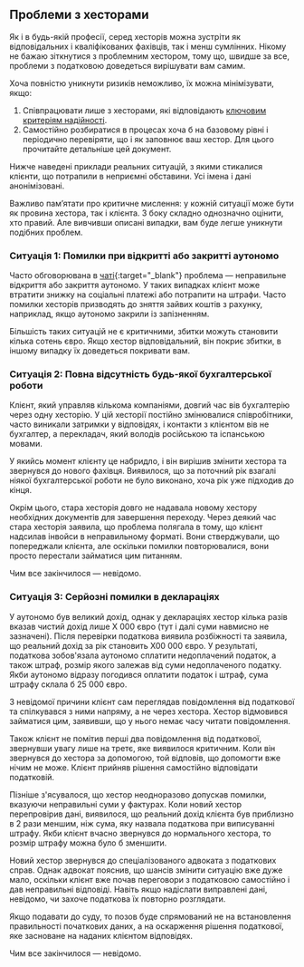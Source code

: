 ## Проблеми з хесторами

Як і в будь-якій професії, серед хесторів можна зустріти як відповідальних і кваліфікованих фахівців, так і менш
сумлінних. Нікому не бажаю зіткнутися з проблемним хестором, тому що, швидше за все, проблеми з податковою доведеться
вирішувати вам самим.

Хоча повністю уникнути ризиків неможливо, їх можна мінімізувати, якщо:

1. Співпрацювати лише з хесторами, які відповідають [ключовим критеріям надійності](#критерії-надійного-хестора).
2. Самостійно розбиратися в процесах хоча б на базовому рівні і періодично перевіряти, що і як заповнює ваш хестор. Для
   цього прочитайте детальніше цей документ.

Нижче наведені приклади реальних ситуацій, з якими стикалися клієнти, що потрапили в неприємні обставини. Усі імена і
дані анонімізовані.

Важливо пам’ятати про критичне мислення: у кожній ситуації може бути як провина хестора, так і клієнта. З боку складно
однозначно оцінити, хто правий. Але вивчивши описані випадки, вам буде легше уникнути подібних проблем.

### Ситуація 1: Помилки при відкритті або закритті аутономо

Часто обговорювана в [чаті](https://bit.ly/it-autonomos-es){:target="_blank"} проблема — неправильне відкриття або
закриття аутономо. У таких випадках клієнт може втратити знижку на соціальні платежі або потрапити на штрафи. Часто
помилки хесторів призводять до зняття зайвих коштів з рахунку, наприклад, якщо аутономо закрили із запізненням.

Більшість таких ситуацій не є критичними, збитки можуть становити кілька сотень євро. Якщо хестор відповідальний, він
покриє збитки, в іншому випадку їх доведеться покривати вам.

### Ситуація 2: Повна відсутність будь-якої бухгалтерської роботи

Клієнт, який управляв кількома компаніями, довгий час вів бухгалтерію через одну хесторію. У цій хесторії постійно
змінювалися співробітники, часто виникали затримки у відповідях, і контакти з клієнтом вів не бухгалтер, а перекладач,
який володів російською та іспанською мовами.

У якийсь момент клієнту це набридло, і він вирішив змінити хестора та звернувся до нового фахівця. Виявилося, що за
поточний рік взагалі ніякої бухгалтерської роботи не було виконано, хоча рік уже підходив до кінця.

Окрім цього, стара хесторія довго не надавала новому хестору необхідних документів для завершення переходу. Через деякий
час стара хесторія заявила, що проблема полягала в тому, що клієнт надсилав інвойси в неправильному форматі. Вони
стверджували, що попереджали клієнта, але оскільки помилки повторювалися, вони просто перестали займатися цим питанням.

Чим все закінчилося — невідомо.

### Ситуація 3: Серйозні помилки в деклараціях

У аутономо був великий дохід, однак у деклараціях хестор кілька разів вказав чистий дохід лише X 000 євро (тут і далі
суми навмисно не зазначені). Після перевірки податкова виявила розбіжності та заявила, що реальний дохід за рік
становить X00 000 євро. У результаті, податкова зобов'язала аутономо сплатити недоплачений податок, а також штраф,
розмір якого залежав від суми недоплаченого податку. Якби аутономо відразу погодився оплатити податок і штраф, сума
штрафу склала б 25 000 євро.

З невідомої причини клієнт сам переглядав повідомлення від податкової та спілкувався з ними напряму, а не через хестора.
Хестор відмовився займатися цим, заявивши, що у нього немає часу читати повідомлення.

Також клієнт не помітив перші два повідомлення від податкової, звернувши увагу лише на третє, яке виявилося критичним.
Коли він звернувся до хестора за допомогою, той відповів, що допомогти вже нічим не може. Клієнт прийняв рішення
самостійно відповідати податковій.

Пізніше з'ясувалося, що хестор неодноразово допускав помилки, вказуючи неправильні суми у фактурах. Коли новий хестор
перепровірив дані, виявилося, що реальний дохід клієнта був приблизно в 2 рази меншим, ніж сума, яку назвала податкова
при виписуванні штрафу. Якби клієнт вчасно звернувся до нормального хестора, то розмір штрафу можна було б зменшити.

Новий хестор звернувся до спеціалізованого адвоката з податкових справ. Однак адвокат пояснив, що шансів змінити
ситуацію вже дуже мало, оскільки клієнт вже почав переговори з податковою самостійно і дав неправильні відповіді. Навіть
якщо надіслати виправлені дані, невідомо, чи захоче податкова їх повторно розглядати.

Якщо подавати до суду, то позов буде спрямований не на встановлення правильності початкових даних, а на оскарження
рішення податкової, яке засноване на наданих клієнтом відповідях.

Чим все закінчилося — невідомо.
